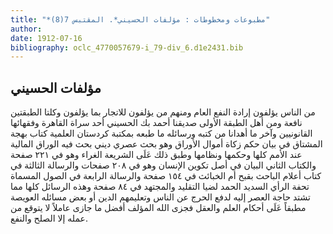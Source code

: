 ```yaml
---
title: "*مطبوعات ومخطوطات : مؤلفات الحسيني*. المقتبس 7(8)"
author: 
date: 1912-07-16
bibliography: oclc_4770057679-i_79-div_6.d1e2431.bib
---
```




##  مؤلفات الحسيني 


 من الناس يؤلفون إرادة النفع العام ومنهم من يؤلفون للاتجار بما يؤلفون وكلتا الطبقتين نافعة ومن أهل الطبقة الأولى صديقنا أحمد بك الحسيني  أحد  سراة القاهرة وفقهائها القانونيين وآخر ما أهدانا من كتبه ورسائله ما طبعه بمكتبة كردستان العلمية كتاب بهجة المشتاق في بيان حكم زكاة أموال الأوراق وهو بحث عصري ديني بحث فيه الوراق المالية عند الأمم كلها وحكمها ونظامها وطبق ذلك عَلَى الشريعة الغراء وهو في  ٢٢١  صفحة والكتاب الثاني البيان في أصل تكوين الإنسان وهو في  ٢٠٨  صفحات والرسالة الثالثة في كتاب أعلام الباحث بقبح أم الخبائث في  ١٥٤  صفحة والرسالة الرابعة في الصول المسماة تحفة الرأي السديد الحمد لضيا التقليد والمجتهد في  ٨٤  صفحة وهذه الرسائل كلها مما تشتد حاجة العصر إليه لدفع الحرج عن الناس وتعليمهم الدين أو بعض مسائله العويصة مطبقاً عَلَى أحكام العلم والعقل فجزى الله المؤلف أفضل ما جازى عاملاً لا يتوقع من عمله إلا الصلح والنفع. 
